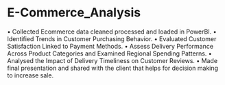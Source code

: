 # E-Commerce_Analysis
•	Collected Ecommerce data cleaned processed and loaded in PowerBI.
•	Identified Trends in Customer Purchasing Behavior.
•	Evaluated Customer Satisfaction Linked to Payment Methods.
•	Assess Delivery Performance Across Product Categories and Examined Regional Spending Patterns.
•	Analysed the Impact of Delivery Timeliness on Customer Reviews.
•	Made final presentation and shared with the client that helps for decision making to increase sale.
